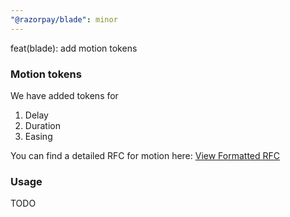 ```yaml
---
"@razorpay/blade": minor
---
```


feat(blade): add motion tokens

### Motion tokens
We have added tokens for
1. Delay
2. Duration
3. Easing

You can find a detailed RFC for motion here: [View Formatted RFC](https://github.com/razorpay/blade/blob/rfc/2022-03-22-motion-rfc/rfcs/2022-03-22-motion-rfc.md)

### Usage
TODO
